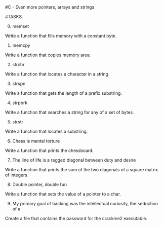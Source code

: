 #C - Even more pointers, arrays and strings

#TASKS.

0. memset

Write a function that fills memory with a constant byte.

1. memcpy

Write a function that copies memory area.

2. strchr

Write a function that locates a character in a string.

3. strspn

Write a function that gets the length of a prefix substring.

4. strpbrk

Write a function that searches a string for any of a set of bytes.

5. strstr

Write a function that locates a substring.

6. Chess is mental torture

Write a function that prints the chessboard.

7. The line of life is a ragged diagonal between duty and desire

Write a function that prints the sum of the two diagonals of a square matrix of integers.

8. Double pointer, double fun

Write a function that sets the value of a pointer to a char.

9. My primary goal of hacking was the intellectual curiosity, the seduction of a

Create a file that contains the password for the crackme2 executable.
